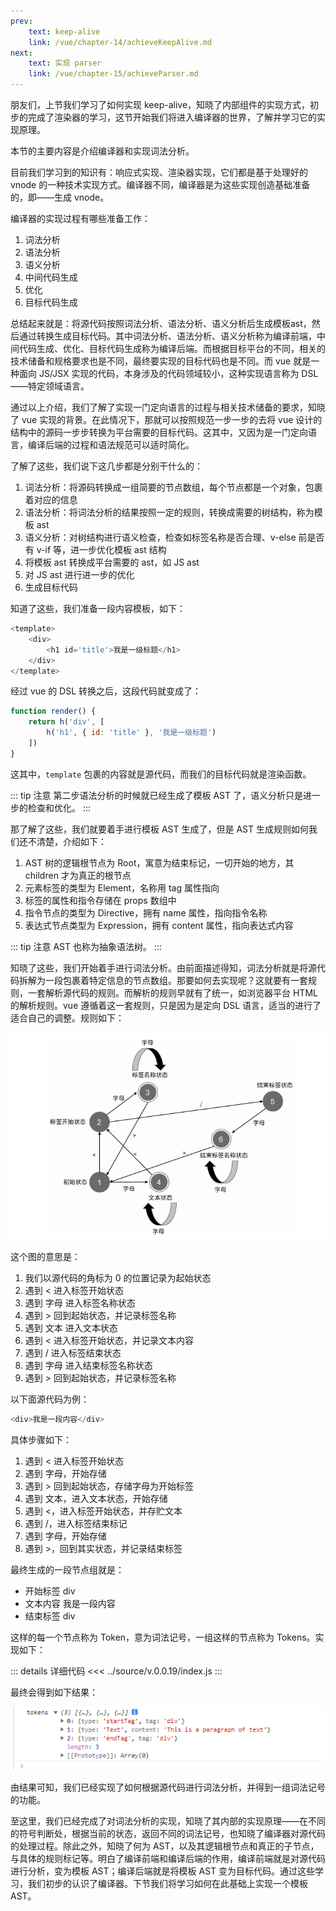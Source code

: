 ```yaml
---
prev:
    text: keep-alive
    link: /vue/chapter-14/achieveKeepAlive.md
next:
    text: 实现 parser
    link: /vue/chapter-15/achieveParser.md
---
```


朋友们，上节我们学习了如何实现 keep-alive，知晓了内部组件的实现方式，初步的完成了渲染器的学习，这节开始我们将进入编译器的世界，了解并学习它的实现原理。

本节的主要内容是介绍编译器和实现词法分析。

目前我们学习到的知识有：响应式实现、渲染器实现，它们都是基于处理好的 vnode 的一种技术实现方式。编译器不同，编译器是为这些实现创造基础准备的，即——生成 vnode。

编译器的实现过程有哪些准备工作：

1. 词法分析
2. 语法分析
3. 语义分析
4. 中间代码生成
5. 优化
6. 目标代码生成

总结起来就是：将源代码按照词法分析、语法分析、语义分析后生成模板ast，然后通过转换生成目标代码。其中词法分析、语法分析、语义分析称为编译前端，中间代码生成、优化、目标代码生成称为编译后端。而根据目标平台的不同，相关的技术储备和规格要求也是不同，最终要实现的目标代码也是不同。而 vue 就是一种面向 JS/JSX 实现的代码，本身涉及的代码领域较小，这种实现语言称为 DSL——特定领域语言。

通过以上介绍，我们了解了实现一门定向语言的过程与相关技术储备的要求，知晓了 vue 实现的背景。在此情况下，那就可以按照规范一步一步的去将 vue 设计的结构中的源码一步步转换为平台需要的目标代码。这其中，又因为是一门定向语言，编译后端的过程和语法规范可以适时简化。

了解了这些，我们说下这几步都是分别干什么的：

1. 词法分析：将源码转换成一组简要的节点数组，每个节点都是一个对象，包裹着对应的信息
2. 语法分析：将词法分析的结果按照一定的规则，转换成需要的树结构，称为模板 ast
3. 语义分析：对树结构进行语义检查，检查如标签名称是否合理、v-else 前是否有 v-if 等，进一步优化模板 ast 结构
4. 将模板 ast 转换成平台需要的 ast，如 JS ast
5. 对 JS ast 进行进一步的优化
5. 生成目标代码

知道了这些，我们准备一段内容模板，如下：

```js
<template>
    <div>
        <h1 id='title'>我是一级标题</h1>
    </div>
</template>
```

经过 vue 的 DSL 转换之后，这段代码就变成了：

```js
function render() {
    return h('div', [
        h('h1', { id: 'title' }, '我是一级标题')
    ])
}
```

这其中，```template``` 包裹的内容就是源代码，而我们的目标代码就是渲染函数。

::: tip 注意
第二步语法分析的时候就已经生成了模板 AST 了，语义分析只是进一步的检查和优化。
:::

那了解了这些，我们就要着手进行模板 AST 生成了，但是 AST 生成规则如何我们还不清楚，介绍如下：

1. AST 树的逻辑根节点为 Root，寓意为结束标记，一切开始的地方，其 children 才为真正的根节点
2. 元素标签的类型为 Element，名称用 tag 属性指向
3. 标签的属性和指令存储在 props 数组中
4. 指令节点的类型为 Directive，拥有 name 属性，指向指令名称
5. 表达式节点类型为 Expression，拥有 content 属性，指向表达式内容

::: tip 注意
AST 也称为抽象语法树。
:::

知晓了这些，我们开始着手进行词法分析。由前面描述得知，词法分析就是将源代码拆解为一段包裹着特定信息的节点数组。那要如何去实现呢？这就要有一套规则，一套解析源代码的规则。而解析的规则早就有了统一，如浏览器平台 HTML 的解析规则。vue 遵循着这一套规则，只是因为是定向 DSL 语言，适当的进行了适合自己的调整。规则如下：

![图片](/img/48.png)

这个图的意思是：

1. 我们以源代码的角标为 0 的位置记录为起始状态
2. 遇到 < 进入标签开始状态
3. 遇到 字母 进入标签名称状态
4. 遇到 > 回到起始状态，并记录标签名称
5. 遇到 文本 进入文本状态
6. 遇到 < 进入标签开始状态，并记录文本内容
7. 遇到 / 进入标签结束状态
8. 遇到 字母 进入结束标签名称状态
9. 遇到 > 回到起始状态，并记录标签名称

以下面源代码为例：

```js
<div>我是一段内容</div>
```

具体步骤如下：

1. 遇到 < 进入标签开始状态
2. 遇到 字母，开始存储
3. 遇到 > 回到起始状态，存储字母为开始标签
4. 遇到 文本，进入文本状态，开始存储
5. 遇到 <，进入标签开始状态，并存贮文本
6. 遇到 /，进入标签结束标记
7. 遇到 字母，开始存储
8. 遇到 >，回到其实状态，并记录结束标签

最终生成的一段节点组就是：

- 开始标签 div
- 文本内容 我是一段内容
- 结束标签 div

这样的每一个节点称为 Token，意为词法记号，一组这样的节点称为 Tokens。实现如下：

::: details 详细代码
<<< ../source/v.0.0.19/index.js
:::

最终会得到如下结果：

![图片](/img/47.png)

由结果可知，我们已经实现了如何根据源代码进行词法分析，并得到一组词法记号的功能。

至这里，我们已经完成了对词法分析的实现，知晓了其内部的实现原理——在不同的符号判断处，根据当前的状态，返回不同的词法记号，也知晓了编译器对源代码的处理过程。除此之外，知晓了何为 AST，以及其逻辑根节点和真正的子节点，与具体的规则标记等。明白了编译前端和编译后端的作用，编译前端就是对源代码进行分析，变为模板 AST；编译后端就是将模板 AST 变为目标代码。通过这些学习，我们初步的认识了编译器。下节我们将学习如何在此基础上实现一个模板 AST。
